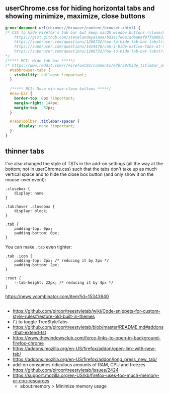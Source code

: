 ## userChrome.css for hiding horizontal tabs and showing minimize, maximize, close buttons

```css
@-moz-document url(chrome://browser/content/browser.xhtml) {
/* CSS to hide Firefox's tab bar but keep macOS window buttons (close/minimize/maximize)
    https://gist.github.com/stevelandeyasana/bd1a1fe0a1adea0ef9ffa90b31f09aa1
    https://superuser.com/questions/1268732/how-to-hide-tab-bar-tabstrip-in-firefox-57-quantum
    https://superuser.com/questions/1424478/can-i-hide-native-tabs-at-the-top-of-firefox
    https://superuser.com/questions/1268732/how-to-hide-tab-bar-tabstrip-in-firefox-57-quantum
*/
/***** MCI: Hide tab bar *****/
/* https://www.reddit.com/r/FirefoxCSS/comments/e7br59/hide_titlebar_and_tabs_in_firefox_71/f9yta9s/ */
  #tabbrowser-tabs {
    visibility: collapse !important;
  }
  
  /***** MCI: Move min-max-close buttons *****/
  #nav-bar {
    border-top: 0px !important;
    margin-right: 144px;
    margin-top: -32px;
  }

  #TabsToolbar .titlebar-spacer {
      display: none !important;
  }
}
```

## thinner tabs

I've also changed the style of TSTs in the add-on settings (all the way at the bottom; not in userChrome.css) such that the tabs don't take up as much vertical space and to hide the close box button (and only show it on the mouse-over event):

```
.closebox {
    display: none
}

.tab:hover .closebox {
    display: block;
}

.tab {
    padding-top: 0px;
    padding-bottom: 0px;
}
```
You can make `.tab` even tighter:

```
.tab .icon {
    padding-top: 2px; /* reducing it by 2px */
    padding-bottom: 2px;
}

:root {
    --tab-height: 22px; /* reducing it by 4px */
}
```

https://news.ycombinator.com/item?id=15343940

##

- https://github.com/piroor/treestyletab/wiki/Code-snippets-for-custom-style-rules#restore-old-built-in-themes
- `F1` to toggle TreeStyleTabs
- https://github.com/piroor/treestyletab/blob/master/README.md#addons-that-extend-tst
- https://www.thewindowsclub.com/force-links-to-open-in-background-firefox-chrome
- https://addons.mozilla.org/en-US/firefox/addon/open-link-with-new-tab/
- https://addons.mozilla.org/en-US/firefox/addon/long_press_new_tab/
- add-on consumes ridiculous amounts of RAM, CPU and freezes https://github.com/piroor/treestyletab/issues/2424
- https://support.mozilla.org/en-US/kb/firefox-uses-too-much-memory-or-cpu-resources
  - about:memory > Minimize memory usage
